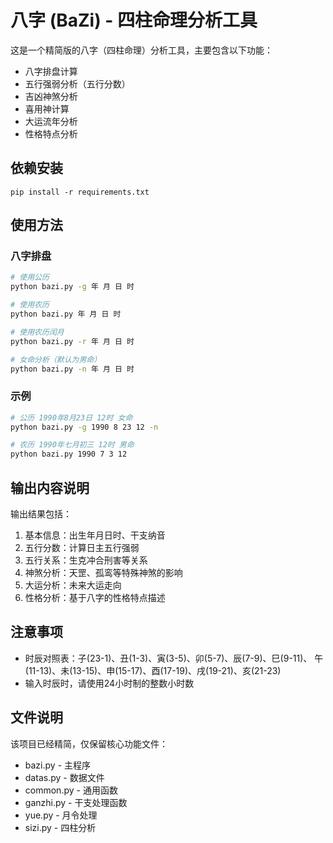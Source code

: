 # 八字 (BaZi) - 四柱命理分析工具

这是一个精简版的八字（四柱命理）分析工具，主要包含以下功能：

- 八字排盘计算
- 五行强弱分析（五行分数）
- 吉凶神煞分析
- 喜用神计算
- 大运流年分析
- 性格特点分析

## 依赖安装

```
pip install -r requirements.txt
```

## 使用方法

### 八字排盘

```bash
# 使用公历
python bazi.py -g 年 月 日 时

# 使用农历
python bazi.py 年 月 日 时

# 使用农历闰月
python bazi.py -r 年 月 日 时

# 女命分析（默认为男命）
python bazi.py -n 年 月 日 时
```

### 示例

```bash
# 公历 1990年8月23日 12时 女命
python bazi.py -g 1990 8 23 12 -n

# 农历 1990年七月初三 12时 男命
python bazi.py 1990 7 3 12
```

## 输出内容说明

输出结果包括：

1. 基本信息：出生年月日时、干支纳音
2. 五行分数：计算日主五行强弱
3. 五行关系：生克冲合刑害等关系
4. 神煞分析：天罡、孤鸾等特殊神煞的影响
5. 大运分析：未来大运走向
6. 性格分析：基于八字的性格特点描述

## 注意事项

- 时辰对照表：子(23-1)、丑(1-3)、寅(3-5)、卯(5-7)、辰(7-9)、巳(9-11)、
  午(11-13)、未(13-15)、申(15-17)、酉(17-19)、戌(19-21)、亥(21-23)
- 输入时辰时，请使用24小时制的整数小时数

## 文件说明

该项目已经精简，仅保留核心功能文件：

- bazi.py - 主程序
- datas.py - 数据文件
- common.py - 通用函数
- ganzhi.py - 干支处理函数
- yue.py - 月令处理
- sizi.py - 四柱分析
